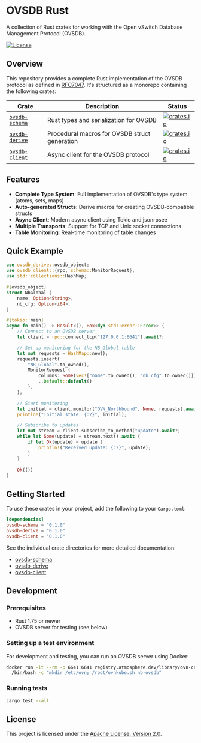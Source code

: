 # OVSDB Rust

A collection of Rust crates for working with the Open vSwitch Database Management Protocol (OVSDB).

[![License](https://img.shields.io/badge/License-Apache%202.0-blue.svg)](https://opensource.org/licenses/Apache-2.0)

## Overview

This repository provides a complete Rust implementation of the OVSDB protocol as defined in [RFC7047](https://datatracker.ietf.org/doc/html/rfc7047). It's structured as a monorepo containing the following crates:

| Crate | Description | Status |
|-------|-------------|--------|
| [`ovsdb-schema`](./schema) | Rust types and serialization for OVSDB | [![crates.io](https://img.shields.io/crates/v/ovsdb-schema.svg)](https://crates.io/crates/ovsdb-schema) |
| [`ovsdb-derive`](./derive) | Procedural macros for OVSDB struct generation | [![crates.io](https://img.shields.io/crates/v/ovsdb-derive.svg)](https://crates.io/crates/ovsdb-derive) |
| [`ovsdb-client`](./client) | Async client for the OVSDB protocol | [![crates.io](https://img.shields.io/crates/v/ovsdb-client.svg)](https://crates.io/crates/ovsdb-client) |

## Features

- **Complete Type System**: Full implementation of OVSDB's type system (atoms, sets, maps)
- **Auto-generated Structs**: Derive macros for creating OVSDB-compatible structs
- **Async Client**: Modern async client using Tokio and jsonrpsee
- **Multiple Transports**: Support for TCP and Unix socket connections
- **Table Monitoring**: Real-time monitoring of table changes

## Quick Example

```rust
use ovsdb_derive::ovsdb_object;
use ovsdb_client::{rpc, schema::MonitorRequest};
use std::collections::HashMap;

#[ovsdb_object]
struct NbGlobal {
    name: Option<String>,
    nb_cfg: Option<i64>,
}

#[tokio::main]
async fn main() -> Result<(), Box<dyn std::error::Error>> {
    // Connect to an OVSDB server
    let client = rpc::connect_tcp("127.0.0.1:6641").await?;

    // Set up monitoring for the NB_Global table
    let mut requests = HashMap::new();
    requests.insert(
        "NB_Global".to_owned(),
        MonitorRequest {
            columns: Some(vec!["name".to_owned(), "nb_cfg".to_owned()]),
            ..Default::default()
        },
    );

    // Start monitoring
    let initial = client.monitor("OVN_Northbound", None, requests).await?;
    println!("Initial state: {:?}", initial);

    // Subscribe to updates
    let mut stream = client.subscribe_to_method("update").await?;
    while let Some(update) = stream.next().await {
        if let Ok(update) = update {
            println!("Received update: {:?}", update);
        }
    }

    Ok(())
}
```

## Getting Started

To use these crates in your project, add the following to your `Cargo.toml`:

```toml
[dependencies]
ovsdb-schema = "0.1.0"
ovsdb-derive = "0.1.0"
ovsdb-client = "0.1.0"
```

See the individual crate directories for more detailed documentation:
- [ovsdb-schema](./schema/README.md)
- [ovsdb-derive](./derive/README.md)
- [ovsdb-client](./client/README.md)

## Development

### Prerequisites

- Rust 1.75 or newer
- OVSDB server for testing (see below)

### Setting up a test environment

For development and testing, you can run an OVSDB server using Docker:

```bash
docker run -it --rm -p 6641:6641 registry.atmosphere.dev/library/ovn-central:main \
  /bin/bash -c "mkdir /etc/ovn; /root/ovnkube.sh nb-ovsdb"
```

### Running tests

```bash
cargo test --all
```

## License

This project is licensed under the [Apache License, Version 2.0](http://www.apache.org/licenses/LICENSE-2.0).
